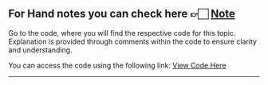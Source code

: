 For Hand notes you can check here 👉🏻 [Note](https://drive.google.com/file/d/1Mx0dYvO-upUOZPEYBx-jIBIn8Ihqe8Mz/view?usp=drive_link)
---
Go to the code, where you will find the respective code for this topic. Explanation is provided through comments within the code to ensure clarity and understanding.

You can access the code using the following link:
[View Code Here](https://github.com/AbuTaher003/Machine-Learning-ML/blob/main/Code/60_Polynomial_Regression.ipynb)

---
